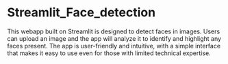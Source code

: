 # Streamlit_Face_detection
This webapp built on Streamlit is designed to detect faces in images. Users can upload an image and the app will analyze it to identify and highlight any faces present. The app is user-friendly and intuitive, with a simple interface that makes it easy to use even for those with limited technical expertise.
